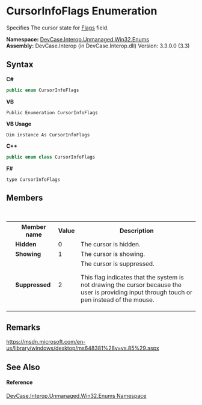 # CursorInfoFlags Enumeration
 

Specifies The cursor state for <a href="F_DevCase_Interop_Unmanaged_Win32_Structures_CursorInfo_Flags">Flags</a> field.

**Namespace:**&nbsp;<a href="N_DevCase_Interop_Unmanaged_Win32_Enums">DevCase.Interop.Unmanaged.Win32.Enums</a><br />**Assembly:**&nbsp;DevCase.Interop (in DevCase.Interop.dll) Version: 3.3.0.0 (3.3)

## Syntax

**C#**<br />
``` C#
public enum CursorInfoFlags
```

**VB**<br />
``` VB
Public Enumeration CursorInfoFlags
```

**VB Usage**<br />
``` VB Usage
Dim instance As CursorInfoFlags
```

**C++**<br />
``` C++
public enum class CursorInfoFlags
```

**F#**<br />
``` F#
type CursorInfoFlags
```


## Members
&nbsp;<table><tr><th></th><th>Member name</th><th>Value</th><th>Description</th></tr><tr><td /><td target="F:DevCase.Interop.Unmanaged.Win32.Enums.CursorInfoFlags.Hidden">**Hidden**</td><td>0</td><td>The cursor is hidden.</td></tr><tr><td /><td target="F:DevCase.Interop.Unmanaged.Win32.Enums.CursorInfoFlags.Showing">**Showing**</td><td>1</td><td>The cursor is showing.</td></tr><tr><td /><td target="F:DevCase.Interop.Unmanaged.Win32.Enums.CursorInfoFlags.Suppressed">**Suppressed**</td><td>2</td><td>The cursor is suppressed. 

 This flag indicates that the system is not drawing the cursor because the user is providing input through touch or pen instead of the mouse.</td></tr></table>

## Remarks
<a href="https://msdn.microsoft.com/en-us/library/windows/desktop/ms648381%28v=vs.85%29.aspx" target="_blank">https://msdn.microsoft.com/en-us/library/windows/desktop/ms648381%28v=vs.85%29.aspx</a>

## See Also


#### Reference
<a href="N_DevCase_Interop_Unmanaged_Win32_Enums">DevCase.Interop.Unmanaged.Win32.Enums Namespace</a><br />